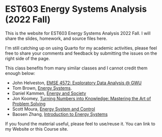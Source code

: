 # EST603 Energy Systems Analysis (2022 Fall)

This is the website for EST603 Energy Systems Analysis 2022 Fall. I will share the slides, homework, and source files here. 

I'm still catching up on using Quarto for my academic activities, please feel free to share your comments and feedback by submitting the issues on the right side of the page.

This class benefits from many similar classes and I cannot credit them enough below:

- John Helveston, [EMSE 4572: Exploratory Data Analysis @ GWU](https://github.com/emse-eda-gwu/2022-Fall)  
- Tom Brown, [Energy Systems](https://nworbmot.org/teaching.html).  
- Daniel Kammen, [Energy and Society](http://kammen.berkeley.edu/)   
- Jon Koomey, [Turning Numbers into Knowledge: Mastering the Art of Problem Solving](https://www.koomey.com/books.html)   
- Scott Moura, [Energy System and Control](https://ecal.berkeley.edu/ce295.html)   
- Baosen Zhang, [Introduction to Energy Systems](https://zhangbaosen.github.io/teaching/EE351)  

If you found the material useful, please feel to use/reuse it. You can link to my Website or this Course site.
